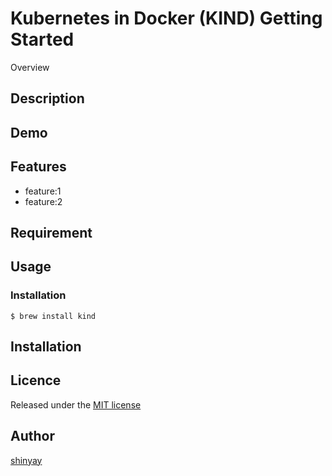 # Kubernetes in Docker (KIND) Getting Started

Overview

## Description

## Demo

## Features

- feature:1
- feature:2

## Requirement

## Usage
### Installation
```
$ brew install kind
```

## Installation

## Licence

Released under the [MIT license](https://gist.githubusercontent.com/shinyay/56e54ee4c0e22db8211e05e70a63247e/raw/34c6fdd50d54aa8e23560c296424aeb61599aa71/LICENSE)

## Author

[shinyay](https://github.com/shinyay)
